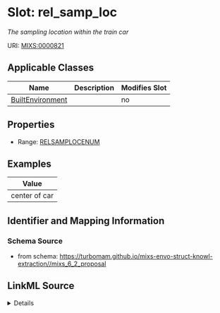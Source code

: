# Slot: rel_samp_loc


_The sampling location within the train car_



URI: [MIXS:0000821](https://w3id.org/mixs/0000821)



<!-- no inheritance hierarchy -->




## Applicable Classes

| Name | Description | Modifies Slot |
| --- | --- | --- |
[BuiltEnvironment](BuiltEnvironment.md) |  |  no  |







## Properties

* Range: [RELSAMPLOCENUM](RELSAMPLOCENUM.md)






## Examples

| Value |
| --- |
| center of car |

## Identifier and Mapping Information







### Schema Source


* from schema: https://turbomam.github.io/mixs-envo-struct-knowl-extraction//mixs_6_2_proposal




## LinkML Source

<details>
```yaml
name: rel_samp_loc
description: The sampling location within the train car
title: relative sampling location
notes:
- location
- relative
examples:
- value: center of car
from_schema: https://turbomam.github.io/mixs-envo-struct-knowl-extraction//mixs_6_2_proposal
rank: 1000
slot_uri: MIXS:0000821
multivalued: false
alias: rel_samp_loc
domain_of:
- BuiltEnvironment
range: REL_SAMP_LOC_ENUM
required: false
recommended: false

```
</details>